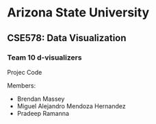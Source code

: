 # Arizona State University
## CSE578: Data Visualization
### Team 10 d-visualizers

Projec Code

Members:
- Brendan Massey
- Miguel Alejandro Mendoza Hernandez 
- Pradeep Ramanna
  
